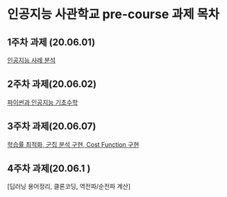 # 인공지능 사관학교 pre-course 과제 목차

## 1주차 과제 (20.06.01)
 [인공지능 사례 분석](https://github.com/lee-wonho/precourse/blob/master/1%EC%A3%BC%EC%B0%A8_%EA%B3%BC%EC%A0%9C.ipynb)

## 2주차 과제(20.06.02)
 [파이썬과 인공지능 기초수학](https://github.com/lee-wonho/precourse/blob/master/2%EC%A3%BC%EC%B0%A8%EA%B3%BC%EC%A0%9C.ipynb)

## 3주차 과제(20.06.07)
 [학습률 최적화, 군집 분석 구현, Cost Function 구현](https://github.com/lee-wonho/precourse/blob/master/3%EC%A3%BC%EC%B0%A8_%EA%B3%BC%EC%A0%9C.ipynb)

## 4주차 과제(20.06.1 )
 [딥러닝 용어정리, 클론코딩, 역전파/순전파 계산]
